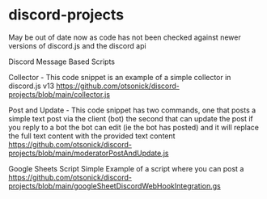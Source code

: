 # discord-projects

May be out of date now as code has not been checked against newer versions of discord.js and the discord api


Discord Message Based Scripts 

  Collector - This code snippet is an example of a simple collector in discord.js v13
  https://github.com/otsonick/discord-projects/blob/main/collector.js

  Post and Update - This code snippet has two commands, 
  one that posts a simple text post via the client (bot) 
  the second that can update the post if you reply to a bot the bot can edit (ie the bot has posted)
  and it will replace the full text content with the provided text content
  https://github.com/otsonick/discord-projects/blob/main/moderatorPostAndUpdate.js

Google Sheets Script
  Simple Example of a script where you can post a 
  https://github.com/otsonick/discord-projects/blob/main/googleSheetDiscordWebHookIntegration.gs

